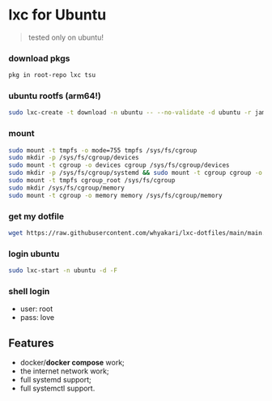 # lxc for Ubuntu
> tested only on ubuntu!

### download pkgs
```sh
pkg in root-repo lxc tsu
```

### ubuntu rootfs (arm64!)
```sh
sudo lxc-create -t download -n ubuntu -- --no-validate -d ubuntu -r jammy -a arm64
```

### mount
```sh
sudo mount -t tmpfs -o mode=755 tmpfs /sys/fs/cgroup
sudo mkdir -p /sys/fs/cgroup/devices
sudo mount -t cgroup -o devices cgroup /sys/fs/cgroup/devices
sudo mkdir -p /sys/fs/cgroup/systemd && sudo mount -t cgroup cgroup -o none,name=systemd /sys/fs/cgroup/systemd
sudo mount -t tmpfs cgroup_root /sys/fs/cgroup
sudo mkdir /sys/fs/cgroup/memory
sudo mount -t cgroup -o memory memory /sys/fs/cgroup/memory
```

### get my dotfile
```sh
wget https://raw.githubusercontent.com/whyakari/lxc-dotfiles/main/main.sh && chmod +x main.sh && sudo sh ./main.sh
```


### login ubuntu
```sh
sudo lxc-start -n ubuntu -d -F
```

### shell login
- user: root 
- pass: love


## Features
- docker/**docker compose** work;
- the internet network work;
- full systemd support;
- full systemctl support.
